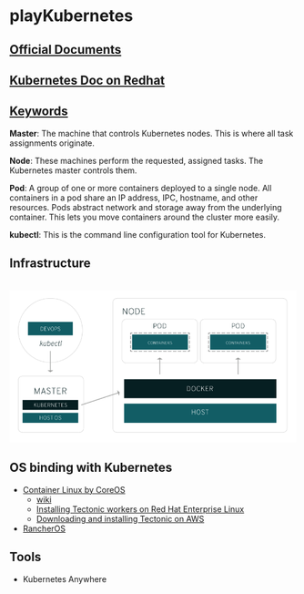 # playKubernetes

## [Official Documents](./OFFICIAL.md)

## [Kubernetes Doc on Redhat](./REDHAT.md)

## [Keywords](./KEYWORDS.md)
**Master**: The machine that controls Kubernetes nodes. This is where all task assignments originate.

**Node**: These machines perform the requested, assigned tasks. The Kubernetes master controls them.

**Pod**: A group of one or more containers deployed to a single node. All containers in a pod share an IP address, IPC, hostname, and other resources. Pods abstract network and storage away from the underlying container. This lets you move containers around the cluster more easily.

**kubectl**: This is the command line configuration tool for Kubernetes.
 
## Infrastructure
<p align="center">
  <img src="./pic/kubernetes-diagram.png" width="800"/>
</p>

## OS binding with Kubernetes
- [Container Linux by CoreOS](https://coreos.com/tectonic/)
  - [wiki](https://en.wikipedia.org/wiki/Container_Linux_by_CoreOS)
  - [Installing Tectonic workers on Red Hat Enterprise Linux](https://coreos.com/tectonic/docs/latest/install/rhel/installing-workers.html)
  - [Downloading and installing Tectonic on AWS](https://coreos.com/tectonic/docs/latest/tutorials/installing-tectonic.html)
- [RancherOS](http://rancher.com/docs/os/)

## Tools
- Kubernetes Anywhere
